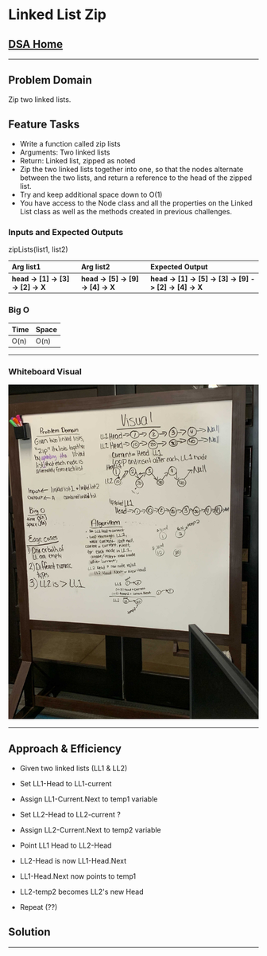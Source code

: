 # Linked List Zip

## [DSA Home](https://mistidinzy.github.io/data-structures-and-algorithms/)

---

## Problem Domain

Zip two linked lists.

## Feature Tasks

* Write a function called zip lists
* Arguments: Two linked lists
* Return: Linked list, zipped as noted
* Zip the two linked lists together into one, so that the nodes alternate between the two lists, and return a reference to the head of the zipped list.
* Try and keep additional space down to O(1)
* You have access to the Node class and all the properties on the Linked List class as well as the methods created in previous challenges.

### Inputs and Expected Outputs

zipLists(list1, list2)

|   Arg list1  |   Arg list2  | Expected Output |
| :----------- | :----------- | :----------- |
| **head -> [1] -> [3] -> [2] -> X** | **head -> [5] -> [9] -> [4] -> X** | **head -> [1] -> [5] -> [3] -> [9] -> [2] -> [4] -> X** |

### Big O

| Time | Space |
| :----------- | :----------- |
| O(n) | O(n) |

---
### Whiteboard Visual

![Linked List Zip Whiteboard](LinkedListZip.jpg)

---
## Approach & Efficiency

* Given two linked lists (LL1 & LL2)

* Set LL1-Head to LL1-current

* Assign LL1-Current.Next to temp1 variable

* Set LL2-Head to LL2-current ?
* Assign LL2-Current.Next to temp2 variable

* Point LL1 Head to LL2-Head
* LL2-Head is now LL1-Head.Next

* LL1-Head.Next now points to temp1
* LL2-temp2 becomes LL2's new Head

* Repeat (??)

## Solution

---
